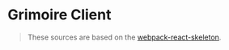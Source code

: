 # Grimoire Client

> These sources are based on the [webpack-react-skeleton](https://github.com/RuBAN-GT/webpack-react-skeleton).
